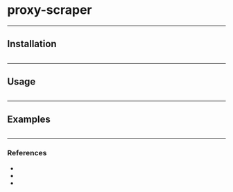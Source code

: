 # proxy-scraper

---

## Installation

```bash

```

---

## Usage

```bash

```

---

## Examples

```bash

```

---

### References

- 
- 
- 